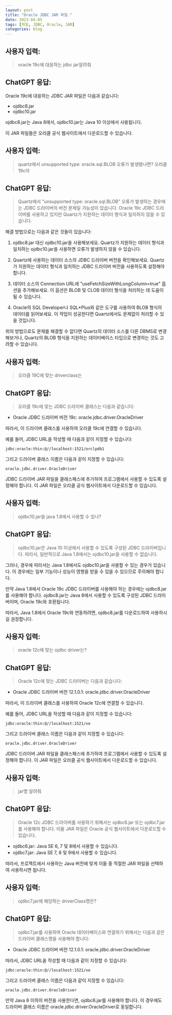 ```yaml
---
layout: post
title: "Oracle JDBC JAR 파일."
date: 2023-04-05
tags: [파일, JDBC, Oracle, JAR]
categories: blog
---
```


## 사용자 입력:
> oracle 19c에 대응하는 jdbc jar알려줘

## ChatGPT 응답:
> 

Oracle 19c에 대응하는 JDBC JAR 파일은 다음과 같습니다:

- ojdbc8.jar
- ojdbc10.jar

ojdbc8.jar는 Java 8에서, ojdbc10.jar는 Java 10 이상에서 사용됩니다. 

이 JAR 파일들은 오라클 공식 웹사이트에서 다운로드할 수 있습니다.

## 사용자 입력:
> quartz에서 unsupported type: oracle.sql.BLOB 오류가 발생됐나면? 오라클 19c야

## ChatGPT 응답:
> Quartz에서 "unsupported type: oracle.sql.BLOB" 오류가 발생하는 경우에는 JDBC 드라이버의 버전 문제일 가능성이 있습니다. Oracle 19c JDBC 드라이버를 사용하고 있지만 Quartz가 지원하는 데이터 형식과 일치하지 않을 수 있습니다.

해결 방법으로는 다음과 같은 것들이 있습니다:

1. ojdbc8.jar 대신 ojdbc10.jar을 사용해보세요. Quartz가 지원하는 데이터 형식과 일치하는 ojdbc10.jar을 사용하면 오류가 발생하지 않을 수 있습니다.

2. Quartz에 사용하는 데이터 소스의 JDBC 드라이버 버전을 확인해보세요. Quartz가 지원하는 데이터 형식과 일치하는 JDBC 드라이버 버전을 사용하도록 설정해야 합니다. 

3. 데이터 소스의 Connection URL에 "useFetchSizeWithLongColumn=true" 옵션을 추가해보세요. 이 옵션은 BLOB 및 CLOB 데이터 형식을 처리하는 데 도움이 될 수 있습니다.

4. Oracle의 SQL Developer나 SQL*Plus와 같은 도구를 사용하여 BLOB 형식의 데이터를 읽어보세요. 이 작업이 성공한다면 Quartz에서도 문제없이 처리할 수 있을 것입니다.

위의 방법으로도 문제를 해결할 수 없다면 Quartz의 데이터 소스를 다른 DBMS로 변경해보거나, Quartz의 BLOB 형식을 지원하는 데이터베이스 타입으로 변경하는 것도 고려할 수 있습니다.

## 사용자 입력:
> 오라클 19C에 맞는 driverclass는

## ChatGPT 응답:
> 오라클 19c에 맞는 JDBC 드라이버 클래스는 다음과 같습니다:

- Oracle JDBC 드라이버 버전 19c: oracle.jdbc.driver.OracleDriver

따라서, 이 드라이버 클래스를 사용하여 오라클 19c에 연결할 수 있습니다. 

예를 들어, JDBC URL을 작성할 때 다음과 같이 지정할 수 있습니다:

```
jdbc:oracle:thin:@//localhost:1521/orclpdb1
```

그리고 드라이버 클래스 이름은 다음과 같이 지정할 수 있습니다:

```
oracle.jdbc.driver.OracleDriver
```

JDBC 드라이버 JAR 파일을 클래스패스에 추가하여 프로그램에서 사용할 수 있도록 설정해야 합니다. 이 JAR 파일은 오라클 공식 웹사이트에서 다운로드할 수 있습니다.

## 사용자 입력:
> ojdbc10.jar을 java 1.8에서 사용할 수 있나?

## ChatGPT 응답:
> ojdbc10.jar은 Java 10 이상에서 사용할 수 있도록 구성된 JDBC 드라이버입니다. 따라서, 일반적으로 Java 1.8에서는 ojdbc10.jar을 사용할 수 없습니다.

그러나, 경우에 따라서는 Java 1.8에서도 ojdbc10.jar을 사용할 수 있는 경우가 있습니다. 이 경우에는 일부 기능이나 성능이 영향을 받을 수 있을 수 있으므로 주의해야 합니다.

만약 Java 1.8에서 Oracle 19c JDBC 드라이버를 사용해야 하는 경우에는 ojdbc8.jar를 사용해야 합니다. ojdbc8.jar는 Java 8에서 사용할 수 있도록 구성된 JDBC 드라이버이며, Oracle 19c와 호환됩니다. 

따라서, Java 1.8에서 Oracle 19c와 연동하려면, ojdbc8.jar를 다운로드하여 사용하시길 권장합니다.

## 사용자 입력:
> oracle 12c에 맞는 ojdbc driver는?

## ChatGPT 응답:
> Oracle 12c에 맞는 JDBC 드라이버는 다음과 같습니다:

- Oracle JDBC 드라이버 버전 12.1.0.1: oracle.jdbc.driver.OracleDriver

따라서, 이 드라이버 클래스를 사용하여 Oracle 12c에 연결할 수 있습니다. 

예를 들어, JDBC URL을 작성할 때 다음과 같이 지정할 수 있습니다:

```
jdbc:oracle:thin:@//localhost:1521/xe
```

그리고 드라이버 클래스 이름은 다음과 같이 지정할 수 있습니다:

```
oracle.jdbc.driver.OracleDriver
```

JDBC 드라이버 JAR 파일을 클래스패스에 추가하여 프로그램에서 사용할 수 있도록 설정해야 합니다. 이 JAR 파일은 오라클 공식 웹사이트에서 다운로드할 수 있습니다.

## 사용자 입력:
> jar명 알려줘

## ChatGPT 응답:
> Oracle 12c JDBC 드라이버를 사용하기 위해서는 ojdbc6.jar 또는 ojdbc7.jar를 사용해야 합니다. 이들 JAR 파일은 Oracle 공식 웹사이트에서 다운로드할 수 있습니다. 

- ojdbc6.jar: Java SE 6, 7 및 8에서 사용할 수 있습니다.
- ojdbc7.jar: Java SE 7, 8 및 9에서 사용할 수 있습니다.

따라서, 프로젝트에서 사용하는 Java 버전에 맞게 이들 중 적절한 JAR 파일을 선택하여 사용하시면 됩니다.

## 사용자 입력:
> ojdbc7.jar에 해당하는 driverClass명은?

## ChatGPT 응답:
> ojdbc7.jar를 사용하여 Oracle 데이터베이스와 연결하기 위해서는 다음과 같은 드라이버 클래스명을 사용해야 합니다:

- Oracle JDBC 드라이버 버전 12.1.0.1: oracle.jdbc.driver.OracleDriver

따라서, JDBC URL을 작성할 때 다음과 같이 지정할 수 있습니다:

```
jdbc:oracle:thin:@//localhost:1521/xe
```

그리고 드라이버 클래스 이름은 다음과 같이 지정할 수 있습니다:

```
oracle.jdbc.driver.OracleDriver
```

만약 Java 8 이하의 버전을 사용한다면, ojdbc6.jar를 사용해야 합니다. 이 경우에도 드라이버 클래스 이름은 oracle.jdbc.driver.OracleDriver로 동일합니다.

